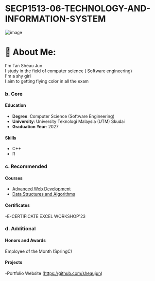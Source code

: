 # SECP1513-06-TECHNOLOGY-AND-INFORMATION-SYSTEM
![image](https://github.com/sheaujun/SECP1513-06-TECHNOLOGY-AND-INFORMATION-SYSTEM/assets/147408149/ff06c41f-a4cb-466b-8534-d38d1f5007f7)

# 💫 About Me:
I'm Tan Sheau Jun<br>I study in the field of computer science ( Software engineering)<br>I'm a shy girl<br>I aim to getting flying color in all the exam


### b. Core
#### Education
- **Degree**: Computer Science (Software Engineering)
- **University**: University Teknologi Malaysia (UTM) Skudai
- **Graduation Year**: 2027

#### Skills
- C++
- R
  
### c. Recommended
#### Courses
- [Advanced Web Development](Link)
- [Data Structures and Algorithms](Link)

#### Certificates
-E-CERTIFICATE EXCEL WORKSHOP'23

### d. Additional
#### Honors and Awards
Employee of the Month (SpringC)

#### Projects
-Portfolio Website (https://github.com/sheaujun)

